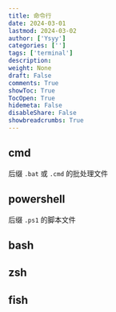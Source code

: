 ```yaml
---
title: 命令行
date: 2024-03-01
lastmod: 2024-03-02
author: ['Ysyy']
categories: ['']
tags: ['terminal']
description: 
weight: None
draft: False
comments: True
showToc: True
TocOpen: True
hidemeta: False
disableShare: False
showbreadcrumbs: True
---
```

## cmd
后缀 `.bat` 或 `.cmd` 的批处理文件

## powershell
后缀 `.ps1` 的脚本文件

## bash

## zsh

## fish